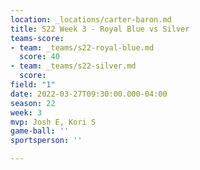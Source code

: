 ```yaml
---
location: _locations/carter-baron.md
title: S22 Week 3 - Royal Blue vs Silver
teams-score:
- team: _teams/s22-royal-blue.md
  score: 40
- team: _teams/s22-silver.md
  score: 
field: "1"
date: 2022-03-27T09:30:00.000-04:00
season: 22
week: 3
mvp: Josh E, Kori S
game-ball: ''
sportsperson: ''

---
```

